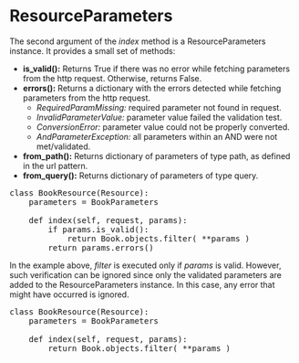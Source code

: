 # ResourceParameters

The second argument of the *index* method is a ResourceParameters instance. It provides a small set of methods:

- **is_valid():**   Returns True if there was no error while fetching parameters from the http request. Otherwise, returns False.
- **errors():**     Returns a dictionary with the errors detected while fetching parameters from the http request.
    - *RequiredParamMissing:* required parameter not found in request.
    - *InvalidParameterValue:* parameter value failed the validation test.
    - *ConversionError:* parameter value could not be properly converted.
    - *AndParameterException:* all parameters within an AND were not met/validated.
- **from_path():**  Returns dictionary of parameters of type path, as defined in the url pattern.
- **from_query():** Returns dictionary of parameters of type query.

<pre>
class BookResource(Resource):
    parameters = BookParameters

    def index(self, request, params):
        if params.is_valid():
            return Book.objects.filter( **params )
        return params.errors()
</pre>

In the example above, *filter* is executed only if *params* is valid. However, such verification can be ignored since only the validated parameters are added to the ResourceParameters instance. In this case, any error that might have occurred is ignored.

<pre>
class BookResource(Resource):
    parameters = BookParameters

    def index(self, request, params):
        return Book.objects.filter( **params )
</pre>
